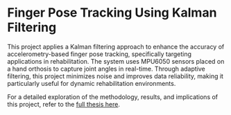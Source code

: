 # Finger Pose Tracking Using Kalman Filtering

This project applies a Kalman filtering approach to enhance the accuracy of accelerometry-based finger pose tracking, specifically targeting applications in rehabilitation. The system uses MPU6050 sensors placed on a hand orthosis to capture joint angles in real-time. Through adaptive filtering, this project minimizes noise and improves data reliability, making it particularly useful for dynamic rehabilitation environments.

For a detailed exploration of the methodology, results, and implications of this project, refer to the [full thesis here]([https://drive.google.com/file/d/1UmOMopL5lVniGYCTWP1-giBlYDnJ6H71/view?usp=sharing](https://drive.google.com/file/d/1UmOMopL5lVniGYCTWP1-giBlYDnJ6H71/view?usp=sharing)).
